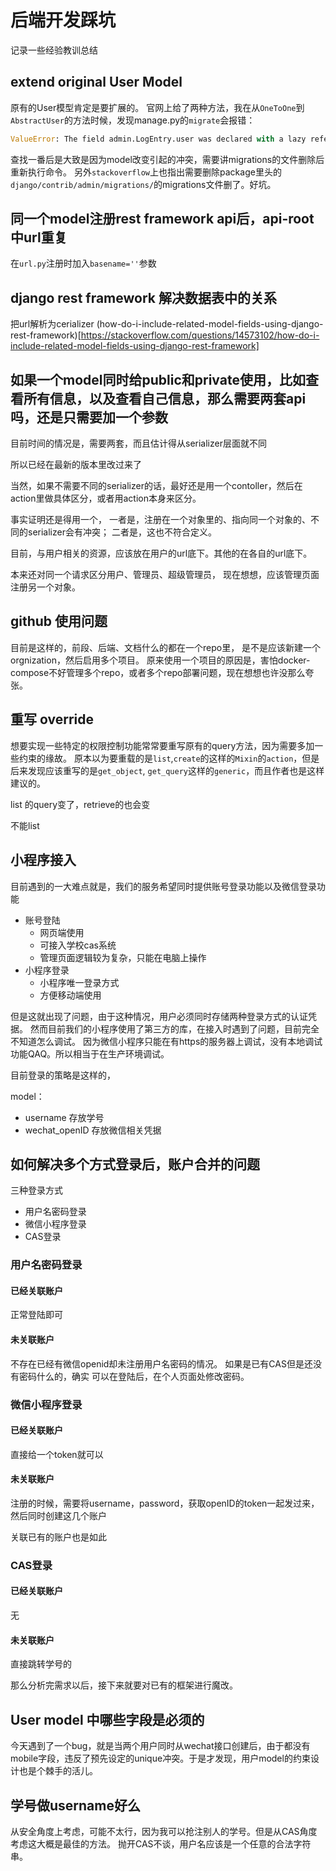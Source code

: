 # 后端开发踩坑

记录一些经验教训总结

## extend original User Model

原有的User模型肯定是要扩展的。
官网上给了两种方法，我在从`OneToOne`到`AbstractUser`的方法时候，发现manage.py的`migrate`会报错：
```python
ValueError: The field admin.LogEntry.user was declared with a lazy reference to 'users.userprofile', but ... not installed/reference.
```
查找一番后是大致是因为model改变引起的冲突，需要讲migrations的文件删除后重新执行命令。
另外`stackoverflow`上也指出需要删除package里头的`django/contrib/admin/migrations/`的migrations文件删了。好坑。

## 同一个model注册rest framework api后，api-root 中url重复

在`url.py`注册时加入`basename=''`参数

## django rest framework 解决数据表中的关系

把url解析为cerializer
(how-do-i-include-related-model-fields-using-django-rest-framework)[https://stackoverflow.com/questions/14573102/how-do-i-include-related-model-fields-using-django-rest-framework]

## 如果一个model同时给public和private使用，比如查看所有信息，以及查看自己信息，那么需要两套api吗，还是只需要加一个参数

目前时间的情况是，需要两套，而且估计得从serializer层面就不同

所以已经在最新的版本里改过来了

当然，如果不需要不同的serializer的话，最好还是用一个contoller，然后在action里做具体区分，或者用action本身来区分。

事实证明还是得用一个，
一者是，注册在一个对象里的、指向同一个对象的、不同的serializer会有冲突；
二者是，这也不符合定义。

目前，与用户相关的资源，应该放在用户的url底下。其他的在各自的url底下。

本来还对同一个请求区分用户、管理员、超级管理员，
现在想想，应该管理页面注册另一个对象。


## github 使用问题

目前是这样的，前段、后端、文档什么的都在一个repo里，
是不是应该新建一个orgnization，然后启用多个项目。
原来使用一个项目的原因是，害怕docker-compose不好管理多个repo，或者多个repo部署问题，现在想想也许没那么夸张。


## 重写 override

想要实现一些特定的权限控制功能常常要重写原有的query方法，因为需要多加一些约束的缘故。
原本以为要重载的是`list`,`create`的这样的`Mixin`的`action`，但是后来发现应该重写的是`get_object`,
`get_query`这样的`generic`，而且作者也是这样建议的。



list 的query变了，retrieve的也会变

不能list

## 小程序接入

目前遇到的一大难点就是，我们的服务希望同时提供账号登录功能以及微信登录功能

- 账号登陆
  - 网页端使用
  - 可接入学校cas系统
  - 管理页面逻辑较为复杂，只能在电脑上操作
- 小程序登录
  - 小程序唯一登录方式
  - 方便移动端使用
  
但是这就出现了问题，由于这种情况，用户必须同时存储两种登录方式的认证凭据。
然而目前我们的小程序使用了第三方的库，在接入时遇到了问题，目前完全不知道怎么调试。
因为微信小程序只能在有https的服务器上调试，没有本地调试功能QAQ。所以相当于在生产环境调试。

目前登录的策略是这样的，

model：

- username 存放学号
- wechat_openID 存放微信相关凭据

## 如何解决多个方式登录后，账户合并的问题

三种登录方式

- 用户名密码登录
- 微信小程序登录
- CAS登录

### 用户名密码登录

#### 已经关联账户
正常登陆即可
#### 未关联账户
不存在已经有微信openid却未注册用户名密码的情况。
如果是已有CAS但是还没有密码什么的，确实
可以在登陆后，在个人页面处修改密码。
### 微信小程序登录 

#### 已经关联账户
直接给一个token就可以
#### 未关联账户
注册的时候，需要将username，password，获取openID的token一起发过来，
然后同时创建这几个账户

关联已有的账户也是如此

### CAS登录

#### 已经关联账户
无
#### 未关联账户
直接跳转学号的

那么分析完需求以后，接下来就要对已有的框架进行魔改。

## User model 中哪些字段是必须的

今天遇到了一个bug，就是当两个用户同时从wechat接口创建后，由于都没有mobile字段，违反了预先设定的unique冲突。于是才发现，用户model的约束设计也是个棘手的活儿。

## 学号做username好么

从安全角度上考虑，可能不太行，因为我可以抢注别人的学号。但是从CAS角度考虑这大概是最佳的方法。
抛开CAS不谈，用户名应该是一个任意的合法字符串。